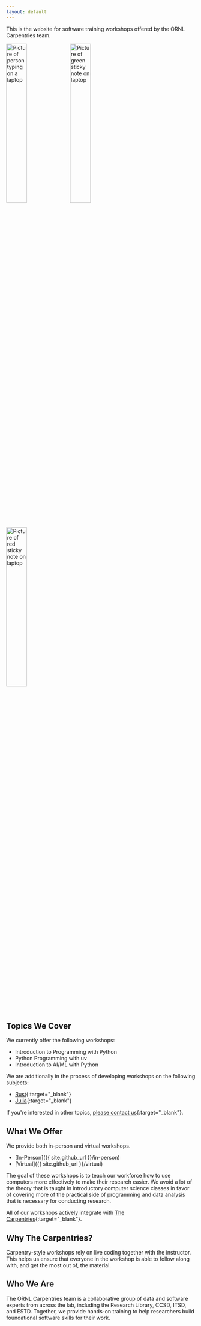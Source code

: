 ```yaml
---
layout: default
---
```


This is the website for software training workshops offered by the ORNL Carpentries team.

<div class="image-row">
    <img alt="Picture of person typing on a laptop" src="{{ site.github.url }}/public/img/2025-P02685.jpg" width="33%">
    <img alt="Picture of green sticky note on laptop" src="{{ site.github.url }}/public/img/2025-P02690.jpg" width="33%">
    <img alt="Picture of red sticky note on laptop" src="{{ site.github.url }}/public/img/2025-P02660.jpg" width="33%">
</div>

## Topics We Cover

We currently offer the following workshops:
* Introduction to Programming with Python
* Python Programming with uv
* Introduction to AI/ML with Python

We are additionally in the process of developing workshops on the following subjects:
* [Rust](https://rust-lang.org/){:target="_blank"}
* [Julia](https://julialang.org/){:target="_blank"}

If you're interested in other topics, [please contact us](https://forms.office.com/pages/responsepage.aspx?id=Q70920tMREWfigVT-fXyXhzneNUovu5PtGNjpXtVg8NUMTNMNDdKQUhFNFpMTjBEVEtSVjZLOUcwNC4u&origin=lprLink&route=shorturl){:target="_blank"}.

## What We Offer

We provide both in-person and virtual workshops.

* [In-Person]({{ site.github_url }}/in-person)
* [Virtual]({{ site.github_url }}/virtual)

The goal of these workshops is to teach our workforce how to use computers more
effectively to make their research easier. We avoid a lot of the theory that is
taught in introductory computer science classes in favor of covering more of the
practical side of programming and data analysis that is necessary for conducting research. 

All of our workshops actively integrate with [The Carpentries](https://carpentries.org/){:target="_blank"}.

## Why The Carpentries?

Carpentry-style workshops rely on live coding together with the instructor. This helps us
ensure that everyone in the workshop is able to follow along with, and get the most out of,
the material.

## Who We Are

The ORNL Carpentries team is a collaborative group of data and software experts from across
the lab, including the Research Library, CCSD, ITSD, and ESTD. Together, we provide hands-on
training to help researchers build foundational software skills for their work.
